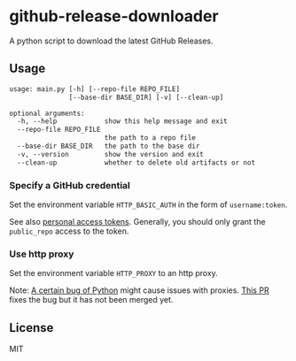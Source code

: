 # github-release-downloader

A python script to download the latest GitHub Releases.

## Usage

```txt
usage: main.py [-h] [--repo-file REPO_FILE]
               [--base-dir BASE_DIR] [-v] [--clean-up]

optional arguments:
  -h, --help            show this help message and exit
  --repo-file REPO_FILE
                        the path to a repo file
  --base-dir BASE_DIR   the path to the base dir
  -v, --version         show the version and exit
  --clean-up            whether to delete old artifacts or not
```

### Specify a GitHub credential
Set the environment variable `HTTP_BASIC_AUTH` in the form of `username:token`.

See also [personal access tokens](https://docs.github.com/authentication/keeping-your-account-and-data-secure/creating-a-personal-access-token).
Generally, you should only grant the `public_repo` access to the token. 

### Use http proxy
Set the environment variable `HTTP_PROXY` to an http proxy.

Note: [A certain bug of Python](https://bugs.python.org/issue22708) might cause issues with proxies. [This PR](https://github.com/python/cpython/pull/8305) fixes the bug but it has not been merged yet.

## License

MIT
